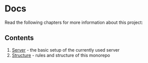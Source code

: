 # Docs

Read the following chapters for more information about this project:

## Contents

1. [Server](./1.%20Server.md) - the basic setup of the currently used server
2. [Structure](./2.%20Structure.md) - rules and structure of this monorepo

